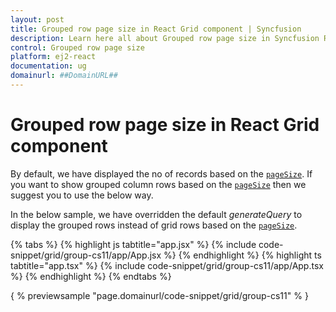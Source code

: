 ```yaml
---
layout: post
title: Grouped row page size in React Grid component | Syncfusion
description: Learn here all about Grouped row page size in Syncfusion React Grid component of Syncfusion Essential JS 2 and more.
control: Grouped row page size 
platform: ej2-react
documentation: ug
domainurl: ##DomainURL##
---
```


# Grouped row page size in React Grid component

By default, we have displayed the no of records based on the [`pageSize`](https://ej2.syncfusion.com/angular/documentation/api/grid/pageSettings/#pagesize). If you want to show grouped column rows based on the [`pageSize`](https://ej2.syncfusion.com/angular/documentation/api/grid/pageSettings/#pagesize) then we suggest you to use the below way.

In the below sample, we have overridden the default *generateQuery* to display the grouped rows instead of grid rows based on the  [`pageSize`](https://ej2.syncfusion.com/angular/documentation/api/grid/pageSettings/#pagesize).

{% tabs %}
{% highlight js tabtitle="app.jsx" %}
{% include code-snippet/grid/group-cs11/app/App.jsx %}
{% endhighlight %}
{% highlight ts tabtitle="app.tsx" %}
{% include code-snippet/grid/group-cs11/app/App.tsx %}
{% endhighlight %}
{% endtabs %}

{ % previewsample "page.domainurl/code-snippet/grid/group-cs11" % }